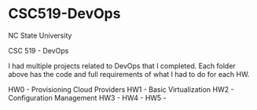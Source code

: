# CSC519-DevOps

NC State University

CSC 519 - DevOps

I had multiple projects related to DevOps that I completed. Each folder above has the code and full requirements of what I had to do for each HW.

HW0 - Provisioning Cloud Providers
HW1 - Basic Virtualization
HW2 - Configuration Management
HW3 -
HW4 - 
HW5 -
